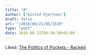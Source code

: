 ```yaml
---
title: "#"
author: ["Eivind Hjertnes"]
draft: false
url: "/2018/08/21/05/1539"
type: "post"
date: 2018-08-21T09:30:50+02:00
---
```


Liked:
[The
Politics of Pockets - Racked](https://www.racked.com/2016/9/19/12865560/politics-of-pockets-suffragettes-women)
